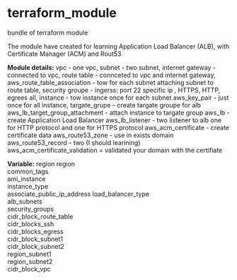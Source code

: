 # terraform_module
bundle of terraform module

The module have created for learning Application Load Balancer (ALB), with Certificate Manager (ACM) and Rout53



**Module details:**
vpc - one vpc,
subnet - two subnet,
internet gateway - connected to vpc,
route table - connceted to vpc and internet gateway,
aws_route_table_association - tow for each subnet attaching subnet to route table,
security groupe - ingerss: port 22 specific ip , HTTPS, HTTP, egrees all,
instance - tow instance once for each subnet
aws_key_pair - just once for all instance,
targate_grupe - create targate groupe for alb
aws_lb_target_group_attachment - attach instance to targate group
aws_lb - create Application Load Balancer
aws_lb_listener - two listener to alb one for HTTP protocol and one for HTTPS protocol
aws_acm_certificate - create certificate
data aws_route53_zone - use in exists domain
aws_route53_record - two (I should learining)
aws_acm_certificate_validation = validated your domain with the certifiate









**Variable:**
region 
region                      
common_tags                 
ami_instance              
instance_type               
associate_public_ip_address
load_balancer_type         
alb_subnets                 
security_groups             
cidr_block_route_table     
cidr_blocks_ssh             
cidr_blocks_egress          
cidr_block_subnet1          
cidr_block_subnet2          
region_subnet1             
region_subnet2              
cidr_block_vpc    
